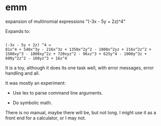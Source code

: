 # emm
expansion of multinomial expressions "(-3x - 5y + 2z)^4"

Expands to:

~~~

(-3x - 5y + 2z) ^4 =
81x^4 + 540x^3y - 216x^3z + 1350x^2y^2 - 1080x^2yz + 216x^2z^2 + 1500xy^3 - 1800xy^2z + 720xyz^2 - 96xz^3 + 625y^4 - 1000y^3z + 600y^2z^2 - 160yz^3 + 16z^4

~~~

It is a toy, although it does its one task well, with error messages, error
handling and all.

It was mostly an experiment:

* Use lex to parse command line arguments.

* Do symbolic math.


There is no manual, maybe there will be, but not long. I might use it as a 
front end for a calculator, or I may not.


